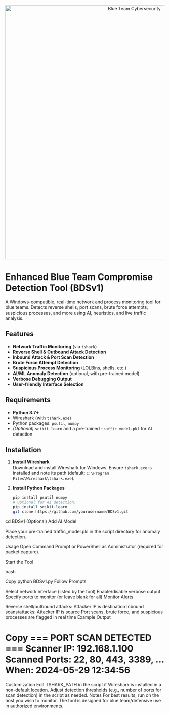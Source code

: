 <p align="center">
  <img src="https://images.unsplash.com/photo-1510511459019-5dda7724fd87?auto=format&fit=crop&w=1000&q=80" alt="Blue Team Cybersecurity" width="800"/>
</p>

# Enhanced Blue Team Compromise Detection Tool (BDSv1)

A Windows-compatible, real-time network and process monitoring tool for blue teams. Detects reverse shells, port scans, brute force attempts, suspicious processes, and more using AI, heuristics, and live traffic analysis.

## Features

- **Network Traffic Monitoring** (via `tshark`)
- **Reverse Shell & Outbound Attack Detection**
- **Inbound Attack & Port Scan Detection**
- **Brute Force Attempt Detection**
- **Suspicious Process Monitoring** (LOLBins, shells, etc.)
- **AI/ML Anomaly Detection** (optional, with pre-trained model)
- **Verbose Debugging Output**
- **User-friendly Interface Selection**

## Requirements

- **Python 3.7+**
- [Wireshark](https://www.wireshark.org/download.html) (with `tshark.exe`)
- Python packages: `psutil`, `numpy`
- *(Optional)* `scikit-learn` and a pre-trained `traffic_model.pkl` for AI detection

## Installation

1. **Install Wireshark**  
   Download and install Wireshark for Windows. Ensure `tshark.exe` is installed and note its path (default: `C:\Program Files\Wireshark\tshark.exe`).

2. **Install Python Packages**  
   ```bash
   pip install psutil numpy
   # Optional for AI detection:
   pip install scikit-learn
   git clone https://github.com/yourusername/BDSv1.git
cd BDSv1
(Optional) Add AI Model

Place your pre-trained traffic_model.pkl in the script directory for anomaly detection.

Usage
Open Command Prompt or PowerShell as Administrator (required for packet capture).

Start the Tool

bash

Copy
python BDSv1.py
Follow Prompts

Select network interface (listed by the tool)
Enable/disable verbose output
Specify ports to monitor (or leave blank for all)
Monitor Alerts

Reverse shell/outbound attacks: Attacker IP is destination
Inbound scans/attacks: Attacker IP is source
Port scans, brute force, and suspicious processes are flagged in real time
Example Output

Copy
=== PORT SCAN DETECTED ===
Scanner IP: 192.168.1.100
Scanned Ports: 22, 80, 443, 3389, ...
When: 2024-05-29 12:34:56
==========================
Customization
Edit TSHARK_PATH in the script if Wireshark is installed in a non-default location.
Adjust detection thresholds (e.g., number of ports for scan detection) in the script as needed.
Notes
For best results, run on the host you wish to monitor.
The tool is designed for blue team/defensive use in authorized environments.

